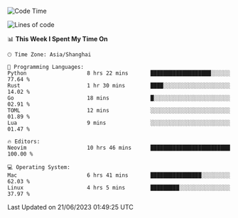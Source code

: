 <!--START_SECTION:waka-->
![Code Time](http://img.shields.io/badge/Code%20Time-1%2C406%20hrs%2036%20mins-blue)

![Lines of code](https://img.shields.io/badge/From%20Hello%20World%20I%27ve%20Written-262.0%20thousand%20lines%20of%20code-blue)

📊 **This Week I Spent My Time On** 

```text
🕑︎ Time Zone: Asia/Shanghai

💬 Programming Languages: 
Python                   8 hrs 22 mins       ███████████████████░░░░░░   77.64 % 
Rust                     1 hr 30 mins        ████░░░░░░░░░░░░░░░░░░░░░   14.02 % 
Go                       18 mins             █░░░░░░░░░░░░░░░░░░░░░░░░   02.91 % 
TOML                     12 mins             ░░░░░░░░░░░░░░░░░░░░░░░░░   01.89 % 
Lua                      9 mins              ░░░░░░░░░░░░░░░░░░░░░░░░░   01.47 % 

🔥 Editors: 
Neovim                   10 hrs 46 mins      █████████████████████████   100.00 % 

💻 Operating System: 
Mac                      6 hrs 41 mins       ████████████████░░░░░░░░░   62.03 % 
Linux                    4 hrs 5 mins        █████████░░░░░░░░░░░░░░░░   37.97 % 
```


 Last Updated on 21/06/2023 01:49:25 UTC
<!--END_SECTION:waka-->
